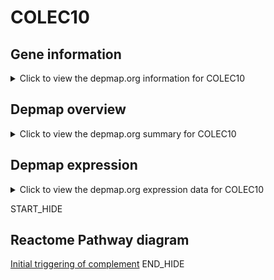 <h1>COLEC10</h1>

<h2>Gene information</h2>
<details>
  <summary>Click to view the depmap.org information for COLEC10</summary>
  <iframe src="https://depmap.org/portal/gene/COLEC10?tab=about" style="border:none;width:100%;height:800px"></iframe>
</details>

<h2>Depmap overview</h2>
<details>
  <summary>Click to view the depmap.org summary for COLEC10</summary>
  <iframe src="https://depmap.org/portal/gene/COLEC10?tab=overview" style="border:none;width:100%;height:800px"></iframe>
</details>

<h2>Depmap expression</h2>
<details>
  <summary>Click to view the depmap.org expression data for COLEC10</summary>
  <iframe src="https://depmap.org/portal/gene/COLEC10?tab=characterization" style="border:none;width:100%;height:800px"></iframe>
</details>


START_HIDE
<h2>Reactome Pathway diagram</h2>
<a href="https://reactome.org/PathwayBrowser/#/R-HSA-166663">Initial triggering of complement</a>
END_HIDE


